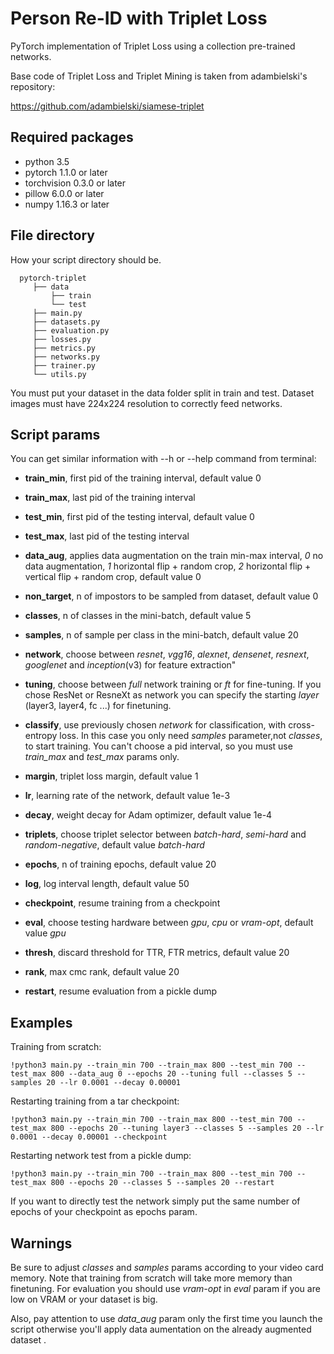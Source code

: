 # Person Re-ID with Triplet Loss

PyTorch implementation of Triplet Loss using a collection pre-trained networks. 

Base code of Triplet Loss and Triplet Mining is taken from adambielski's repository:

https://github.com/adambielski/siamese-triplet

## Required packages
- python 3.5
- pytorch 1.1.0 or later
- torchvision 0.3.0 or later
- pillow 6.0.0 or later
- numpy 1.16.3 or later

## File directory

How your script directory should be.

```
  pytorch-triplet
     ├── data                    
         ├── train          
         └── test 
     ├── main.py
     ├── datasets.py
     ├── evaluation.py
     ├── losses.py
     ├── metrics.py
     ├── networks.py
     ├── trainer.py
     └── utils.py
```

You must put your dataset in the data folder split in train and test. Dataset images must have 224x224 resolution to correctly feed networks.

## Script params

You can get similar information with --h or --help command from terminal:

- **train_min**, first pid of the training interval, default value 0

- **train_max**, last pid of the training interval

- **test_min**, first pid of the testing interval, default value 0

- **test_max**, last pid of the testing interval

- **data_aug**, applies data augmentation on the train min-max interval,
               *0* no data augmentation, *1* horizontal flip + random crop, *2* horizontal flip + vertical flip + random crop,
               default value 0

- **non_target**, n of impostors to be sampled from dataset, default value 0 

- **classes**, n of classes in the mini-batch, default value 5

- **samples**, n of sample per class in the mini-batch, default value 20

- **network**, choose between *resnet*, *vgg16*, *alexnet*, *densenet*, *resnext*, *googlenet* and *inception*(v3) for feature extraction"

- **tuning**, choose between *full* network training or *ft* for fine-tuning. 
              If you chose ResNet or ResneXt as network you can specify the starting *layer* (layer3, layer4, fc ...) for finetuning.

- **classify**, use previously chosen *network* for classification, with cross-entropy loss.
                In this case you only need *samples* parameter,not *classes*, to start training.
                You can't choose a pid interval, so you must use *train_max* and *test_max* params only.
             
- **margin**, triplet loss margin, default value 1

- **lr**, learning rate of the network, default value 1e-3

- **decay**, weight decay for Adam optimizer, default value 1e-4

- **triplets**, choose triplet selector between *batch-hard*, *semi-hard* and *random-negative*, default value *batch-hard*

- **epochs**, n of training epochs, default value 20

- **log**, log interval length, default value 50

- **checkpoint**, resume training from a checkpoint

- **eval**, choose testing hardware between *gpu*, *cpu* or *vram-opt*, default value *gpu*

- **thresh**, discard threshold for TTR, FTR metrics, default value 20

- **rank**, max cmc rank, default value 20

- **restart**, resume evaluation from a pickle dump

## Examples

Training from scratch:

```
!python3 main.py --train_min 700 --train_max 800 --test_min 700 --test_max 800 --data_aug 0 --epochs 20 --tuning full --classes 5 --samples 20 --lr 0.0001 --decay 0.00001 
```

Restarting training from a tar checkpoint:

```
!python3 main.py --train_min 700 --train_max 800 --test_min 700 --test_max 800 --epochs 20 --tuning layer3 --classes 5 --samples 20 --lr 0.0001 --decay 0.00001 --checkpoint
```

Restarting network test from a pickle dump:

```
!python3 main.py --train_min 700 --train_max 800 --test_min 700 --test_max 800 --epochs 20 --classes 5 --samples 20 --restart
```

If you want to directly test the network simply put the same number of epochs of your checkpoint as epochs param.

## Warnings

Be sure to adjust *classes* and *samples* params according to your video card memory. Note that training from scratch will take more memory than finetuning. For evaluation you should use *vram-opt* in *eval* param if you are low on VRAM or your dataset is big.
 
Also, pay attention to use *data_aug* param only the first time you launch the script otherwise you'll apply data aumentation on the already augmented dataset .
